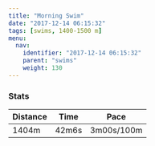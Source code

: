 ```yaml
---
title: "Morning Swim"
date: "2017-12-14 06:15:32"
tags: [swims, 1400-1500 m]
menu:
  nav:
    identifier: "2017-12-14 06:15:32"
    parent: "swims"
    weight: 130
---
```


### Stats

| Distance | Time | Pace |
|----------|------|------|
|1404m|42m6s|3m00s/100m|
